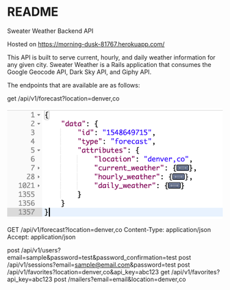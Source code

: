 # README

Sweater Weather Backend API 

Hosted on https://morning-dusk-81767.herokuapp.com/

This API is built to serve current, hourly, and daily weather information for any given city. Sweater Weather is a Rails application that consumes the Google Geocode API, Dark Sky API, and Giphy API. 

The endpoints that are available are as follows: 

get /api/v1/forecast?location=denver,co

![forecast](./readme_images/ss-forecast.png)

GET /api/v1/forecast?location=denver,co
Content-Type: application/json
Accept: application/json


post /api/v1/users?email=sample&password=test&password_confirmation=test
post /api/v1/sessions?email=sample@email.com&password=test
post /api/v1/favorites?location=denver,co&api_key=abc123
get /api/v1/favorites?api_key=abc123
post /mailers?email=email&location=denver,co
